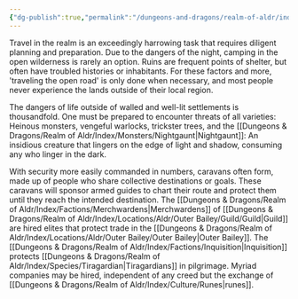 ```yaml
---
{"dg-publish":true,"permalink":"/dungeons-and-dragons/realm-of-aldr/index/culture/travel/"}
---
```


Travel in the realm is an exceedingly harrowing task that requires diligent planning and preparation. Due to the dangers of the night, camping in the open wilderness is rarely an option. Ruins are frequent points of shelter, but often have troubled histories or inhabitants. For these factors and more, 'traveling the open road' is only done when necessary, and most people never experience the lands outside of their local region.

The dangers of life outside of walled and well-lit settlements is thousandfold. One must be prepared to encounter threats of all varieties: Heinous monsters, vengeful warlocks, trickster trees, and the [[Dungeons & Dragons/Realm of Aldr/Index/Monsters/Nightgaunt\|Nightgaunt]]: An insidious creature that lingers on the edge of light and shadow, consuming any who linger in the dark.

With security more easily commanded in numbers, caravans often form, made up of people who share collective destinations or goals. These caravans will sponsor armed guides to chart their route and protect them until they reach the intended destination. The [[Dungeons & Dragons/Realm of Aldr/Index/Factions/Merchwardens\|Merchwardens]] of [[Dungeons & Dragons/Realm of Aldr/Index/Locations/Aldr/Outer Bailey/Guild/Guild\|Guild]] are hired elites that protect trade in the [[Dungeons & Dragons/Realm of Aldr/Index/Locations/Aldr/Outer Bailey/Outer Bailey\|Outer Bailey]]. The [[Dungeons & Dragons/Realm of Aldr/Index/Factions/Inquisition\|Inquisition]] protects [[Dungeons & Dragons/Realm of Aldr/Index/Species/Tiragardian\|Tiragardians]] in pilgrimage. Myriad companies may be hired, independent of any creed but the exchange of [[Dungeons & Dragons/Realm of Aldr/Index/Culture/Runes\|runes]].
